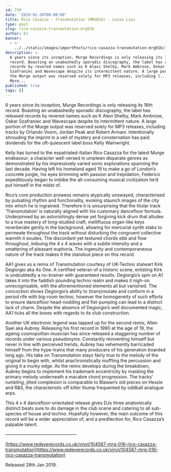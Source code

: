 ```yaml
---
id: 739
date: '2019-01-20T00:00:00'
title: Rico Casazza - Transmutation (MRG016) - Loose Lips
type: post
slug: rico-casazza-transmutation-mrg016
author: 61
banner:
  - >-
    ../../static/images/importPosts/rico-casazza-transmutation-mrg016/image739.jpeg
description: >-
  6 years since its inception, Murge Recordings is only releasing its 16th
  record. Boasting an unabashedly sporadic discography, the label has released
  records by revered names such as K Alexi Shelby, Mark Ambrose, Oskar
  Szafraniec and Wavescape despite its intermittent nature. A large portion of
  the Murge output was reserved solely for MP3 releases, including [...]Read
  More...
published: true
tags: []
---
```

6 years since its inception, Murge Recordings is only releasing its 16th record. Boasting an unabashedly sporadic discography, the label has released records by revered names such as K Alexi Shelby, Mark Ambrose, Oskar Szafraniec and Wavescape despite its intermittent nature. A large portion of the Murge output was reserved solely for MP3 releases, including tracks by Orlando Voorn, Jordan Peak and Robert Armani. Intentionally shrouding the imprint in a veil of mystery and consternation has paid dividends for the oft-quiescent label boss Kelly Wainwright. 

Kelly has turned to the expatriated-Italian Rico Casazza for the latest Murge endeavour; a character well-versed in umpteen disparate genres as demonstrated by his impressively varied sonic explorations spanning the last decade. Having left his homeland aged 19 to make a go of London’s concrete jungle, his eyes brimming with passion and trepidation, Federico expeditiously began to imbibe the all-consuming musical civilization he’d put himself in the midst of.

Rico’s core production prowess remains atypically unswayed, characterised by pulsating rhythm and functionality, evoking staunch images of the city into which he is ingrained. Therefore it is unsurprising that the titular track ‘Transmutation’ is naturally aligned with his customary dancefloor formula. Underpinned by an astonishingly dense yet forgiving kick drum that alludes to a true mastery of long-studied craft, mellifluous organ-like keys reverberate gently in the background, allowing for mercurial synth stabs to permeate throughout the track without disturbing the congruent collective warmth it exudes. The discordant yet textured chords ebb and flow throughout, imbuing the 4 x 4 waves with a subtle intensity and a smattering of pleasant euphoria. The ingenuity and contemporaneous nature of the track makes it the standout piece on this record.

AA1 gives us a remix of Transmutation courtesy of UK-Techno stalwart Kirk Degiorgio aka As One. A certified veteran of a historic scene, enlisting Kirk is undoubtedly a no-brainer with guaranteed results. Degiorgio’s spin on A1 takes it into the faddish pounding techno realm and makes it nigh-on unrecognisable, with the aforementioned elements all but vanished. The concoction shows Degiorgio’s ability to (trans)mutate and conform in a period rife with big-room techno, however the homogeneity of such efforts to ensure dancefloor head-nodding and fist-pumping can lead to a distinct lack of charm. Despite the absence of Degiorgio’s well documented magic, AA1 ticks all the boxes with regards to its club construction.

Another UK electronic legend was tapped up for the second remix; Allen Saei aka Aubrey. Releasing his first record in 1990 at the age of 19, the ageing cosmopolitan musician has since released a staggering number of records under various pseudonyms. Constantly reinventing himself but never in line with perceived trends, Aubrey has vehemently barricaded himself from the hype-trains that many producers of his generation boarded long ago. His take on Transmutation stays fairly true to the melody of the original to begin with, whilst anachronistically muffling the percussion and giving it a murky edge. As the remix develops during the breakdown, Aubrey begins to implement his trademark eccentricity by masking the primary melody underneath a macabre chord progression. The tracks’ rumbling, jilted complexion is comparable to Blawan’s old pieces on Hessle and R&S, the characteristic off kilter thump frequented by oddball analogue arps.

This 4 x 4 dancefloor-orientated release gives DJs three anatomically distinct beats sure to do damage in the club scene and catering to all sub-species of house and techno. Hopefully however, the main outcome of this record will be a wider appreciation of, and a predilection for, Rico Casazza’s palpable talent.

————————————————

[](https://www.discogs.com/Aphex-Twin-Collapse-EP/master/1405505)[https://www.redeyerecords.co.uk/vinyl/104587-mrg-016-rico-casazza-transmutation](https://www.redeyerecords.co.uk/vinyl/104587-mrg-016-rico-casazza-transmutation)

Released 28th Jan 2019.